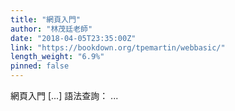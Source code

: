 ```yaml
---
title: "網頁入門"
author: "林茂廷老師"
date: "2018-04-05T23:35:00Z"
link: "https://bookdown.org/tpemartin/webbasic/"
length_weight: "6.9%"
pinned: false
---
```


網頁入門 [...] 語法查詢： ...
